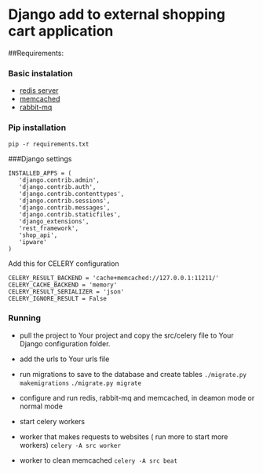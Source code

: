 # Django add to external shopping cart application
##Requirements:

### Basic instalation
- [redis server](http://redis.io/)
- [memcached](http://memcached.org/)
- [rabbit-mq](https://www.rabbitmq.com/)
### Pip installation
```pip -r requirements.txt```

 
###Django settings
 ```
 INSTALLED_APPS = (
    'django.contrib.admin',
    'django.contrib.auth',
    'django.contrib.contenttypes',
    'django.contrib.sessions',
    'django.contrib.messages',
    'django.contrib.staticfiles',
    'django_extensions',
    'rest_framework',
    'shop_api',
    'ipware'
)
```
Add this for CELERY configuration

```
CELERY_RESULT_BACKEND = 'cache+memcached://127.0.0.1:11211/'
CELERY_CACHE_BACKEND = 'memory'
CELERY_RESULT_SERIALIZER = 'json'
CELERY_IGNORE_RESULT = False
```


### Running
- pull the project to Your project and copy the src/celery file to Your Django configuration folder.
- add the urls to Your urls file
- run migrations to save to the database and create tables
```./migrate.py makemigrations```
```./migrate.py migrate```

- configure and run redis, rabbit-mq and memcached, in deamon mode or normal mode
- start celery workers
- worker that makes requests to websites ( run more to start more workers) 
```celery -A src worker```
- worker to clean memcached
```celery -A src beat```






